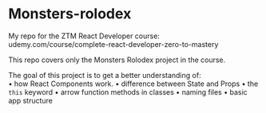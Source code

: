 # Monsters-rolodex

My repo for the ZTM React Developer course: udemy.com/course/complete-react-developer-zero-to-mastery

This repo covers only the Monsters Rolodex project in the course.

The goal of this project is to get a better understanding of: <br>
• how React Components work.
• difference between State and Props
• the `this` keyword
• arrow function methods in classes
• naming files
• basic app structure
